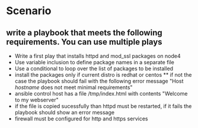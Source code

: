 # Scenario
## write a playbook that meets the following requirements. You can use multiple plays
* Write a first play that installs httpd and mod_ssl packages on node4
* Use variable inclusion to define package names in a separate file
* Use a conditional to loop over the list of packages to be installed
* install the packages only if current distro is redhat or centos
** if not the case the playbook should fail with the following error message "Host *hostname* does not meet minimal requirements"
* ansible control host has a file /tmp/index.html with contents "Welcome to my webserver"
* if the file is copied sucessfully than httpd must be restarted, if it fails the playbook should show an error message
* firewall must be configured for http and https services

